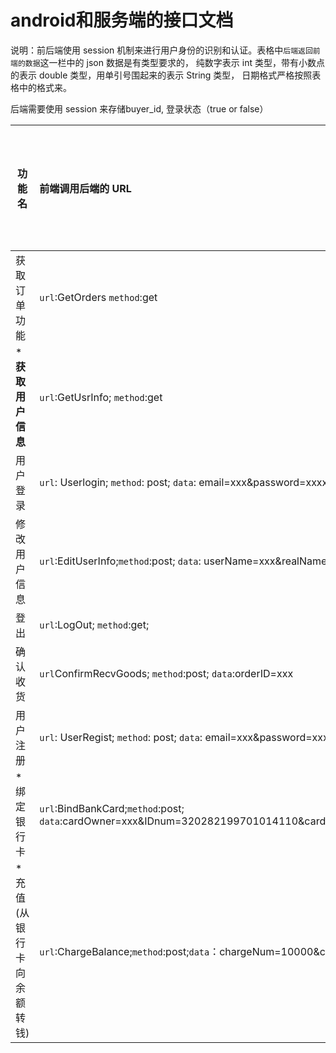 # android和服务端的接口文档

说明：前后端使用 session 机制来进行用户身份的识别和认证。表格中`后端返回前端的数据`这一栏中的 json 数据是有类型要求的， 纯数字表示 int 类型，带有小数点的表示 double 类型，用单引号围起来的表示 String 类型， 日期格式严格按照表格中的格式来。

后端需要使用 session 来存储buyer_id, 登录状态（true or false）

| 功能名            | 前端调用后端的 URL                              | 后端返回前端的数据                                | 备注   | 后端是否完成 | 初步测试是否通过 |
| -------------- | :--------------------------------------- | ---------------------------------------- | ---- | ------ | -------- |
| 获取订单功能         | `url`:GetOrders `method`:get             | data:[{order_id: 1 ,good_name:'xxx',img_url:'xxx',amount:2,unit_price: 100.5 ,order_status: 0,order_time:'2017-07-07'},{...}] | 无    | 否      |          |
| ***获取用户信息**    | `url`:GetUsrInfo; `method`:get           | data: { userName: '我爸是王思聪', realName: '马化腾', phone: '18036888223', address: 'xxxxxx', balance: 100.50 } | 无    | 否      |          |
| 用户登录           | `url`: Userlogin; `method`: post; `data`: email=xxx&password=xxxxx | code: 0\|1   (注：0表示登录成功，1表示登录失败，并在 msg 中存储失败原因) |      | 否      | 是        |
| 修改用户信息         | `url`:EditUserInfo;`method`:post;  `data`: userName=xxx&realName=xxx&phone=xxx&address=xxx | code: 0\|1\|2   (注：0表示修改成功，1表示修改失败，2表示用户未登录，并在 msg 中存储失败原因,下同！) | 无    | 否      |          |
| 登出             | `url`:LogOut; `method`:get;              | code: 0\|1   (注：0表示修改成功，1表示修改失败，并在 msg 中存储失败原因) | 无    | 无      | 是        |
| 确认收货           | `url`ConfirmRecvGoods; `method`:post; `data`:orderID=xxx | code: 0\|1\|2   (注：0表示修改成功，1表示修改失败，并在 msg 中存储失败原因) | 无    | 无      |          |
| 用户注册           | `url`: UserRegist; `method`: post; `data`: email=xxx&password=xxxxx | code: 0\|1   (注：0表示注册成功，1表示注册失败，并在 msg 中存储失败原因) |      |        | 是        |
| *绑定银行卡         | `url`:BindBankCard;`method`:post; `data`:cardOwner=xxx&IDnum=320282199701014110&cardNum=xxx&cardPasswd=123456 | code: 0\|1\|2   (注：0表示注册成功，1表示注册失败，并在 msg 中存储失败原因) |      |        |          |
| *充值(从银行卡向余额转钱) | `url`:ChargeBalance;`method`:post;`data`：chargeNum=10000&cardPassword=123456 | code: 0\|1\|2   (注：0表示注册成功，1表示注册失败，并在 msg 中存储失败原因) |      |        |          |


